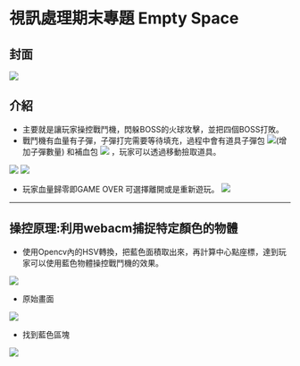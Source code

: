 # 視訊處理期末專題 Empty Space

## 封面
![](https://i.imgur.com/WJwpSnM.png)

## 介紹

- 主要就是讓玩家操控戰鬥機，閃躲BOSS的火球攻擊，並把四個BOSS打敗。
- 戰鬥機有血量有子彈，子彈打完需要等待填充，過程中會有道具子彈包 ![](https://i.imgur.com/bxkBYHi.png)(增加子彈數量) 和補血包 ![](https://i.imgur.com/TrOPjBr.png) ，玩家可以透過移動撿取道具。

![](https://i.imgur.com/BWl9aw2.png)
![](https://i.imgur.com/FneDLgD.png)

- 玩家血量歸零即GAME OVER 可選擇離開或是重新遊玩。
![](https://i.imgur.com/pjpCP3R.jpg)



---
## 操控原理:利用webacm捕捉特定顏色的物體

- 使用Opencv內的HSV轉換，把藍色面積取出來，再計算中心點座標，達到玩家可以使用藍色物體操控戰鬥機的效果。

![](https://i.imgur.com/2qdiHVh.jpg)

- 原始畫面

![](https://i.imgur.com/uA08lIc.png)

- 找到藍色區塊

![](https://i.imgur.com/U9XT5pK.png)

